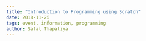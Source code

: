 ```yaml
---
title: "Introduction to Programming using Scratch"
date: 2018-11-26
tags: event, information, programming
author: Safal Thapaliya
---
```

